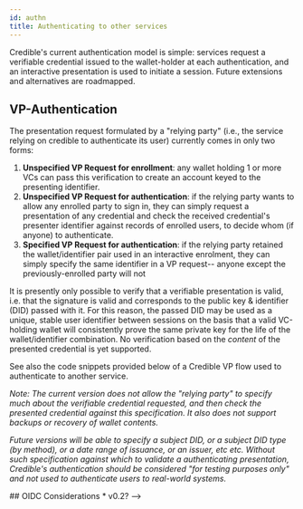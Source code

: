 ```yaml
---
id: authn
title: Authenticating to other services
---
```


Credible's current authentication model is simple: services request a verifiable credential issued to the wallet-holder at each authentication, and an interactive presentation is used to initiate a session. Future extensions and alternatives are roadmapped.

## VP-Authentication

The presentation request formulated by a "relying party" (i.e., the service relying on credible to authenticate its user) currently comes in only two forms: 
1. **Unspecified VP Request for enrollment**: any wallet holding 1 or more VCs can pass this verification to create an account keyed to the presenting identifier.
2. **Unspecified VP Request for authentication**: if the relying party wants to allow any enrolled party to sign in, they can simply request a presentation of any credential and check the received credential's presenter identifier against  records of enrolled users, to decide whom (if anyone) to authenticate.
3. **Specified VP Request for authentication**: if the relying party retained the wallet/identifier pair used in an interactive enrolment, they can simply specify the same identifier in a VP request-- anyone except the previously-enrolled party will not 

It is presently only possible to verify that a verifiable presentation is valid, i.e. that the signature is valid and corresponds to the public key & identifier (DID) passed with it. For this reason, the passed DID may be used as a unique, stable user identifier between sessions on the basis that a valid VC-holding wallet will consistently prove the same private key for the life of the wallet/identifier combination. No verification based on the *content* of the presented credential is yet supported.

See also the code snippets provided below of a Credible VP flow used to authenticate to another service.

*Note: The current version does not allow the "relying party" to specify much about the verifiable credential requested, and then check the presented credential against this specification. It also does not support backups or recovery of wallet contents.*

*Future versions will be able to specify a subject DID, or a subject DID type (by method), or a date range of issuance, or an issuer, etc etc. Without such specification against which to validate a authenticating presentation, Credible's authentication should be considered "for testing purposes only" and not used to authenticate users to real-world systems.*

<!-->

## OIDC Considerations
* v0.2? 
  
-->